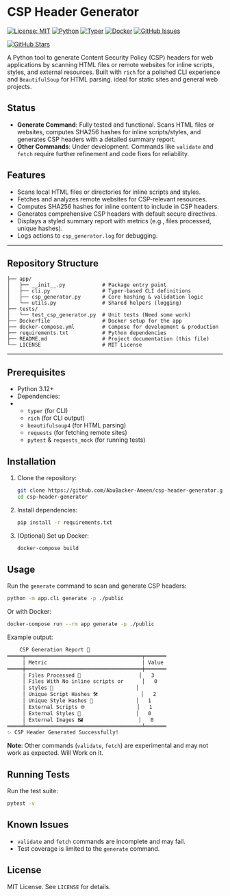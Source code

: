 # CSP Header Generator

[![License: MIT](https://img.shields.io/badge/License-MIT-yellow)](https://github.com/AbuBacker-Ameen/csp-header-generator/blob/main/LICENSE)
[![Python](https://img.shields.io/badge/Python-3.12-blue)](https://www.python.org/downloads/release/python-3120/)
[![Typer](https://img.shields.io/badge/Made%20with-Typer-04AA6D?logo=python)](https://typer.tiangolo.com/)
[![Docker](https://img.shields.io/badge/Docker-2496ED?logo=docker&logoColor=fff)](https://github.com/AbuBacker-Ameen/csp-header-generator/blob/main/Dockerfile)
[![GitHub Issues](https://img.shields.io/github/issues/AbuBacker-Ameen/csp-header-generator)](https://github.com/AbuBacker-Ameen/csp-header-generator/issues)

[![GitHub Stars](https://img.shields.io/github/stars/AbuBacker-Ameen/csp-header-generator?style=for-the-badge)](https://github.com/AbuBacker-Ameen/csp-header-generator/stargazers)

A Python tool to generate Content Security Policy (CSP) headers for web
applications by scanning HTML files or remote websites for inline scripts,
styles, and external resources. Built with `rich` for a polished CLI experience
and `BeautifulSoup` for HTML parsing. ideal for static sites and general web
projects.

## Status

- **Generate Command**: Fully tested and functional. Scans HTML files or
  websites, computes SHA256 hashes for inline scripts/styles, and generates CSP
  headers with a detailed summary report.
- **Other Commands**: Under development. Commands like `validate` and `fetch`
  require further refinement and code fixes for reliability.

## Features

- Scans local HTML files or directories for inline scripts and styles.
- Fetches and analyzes remote websites for CSP-relevant resources.
- Computes SHA256 hashes for inline content to include in CSP headers.
- Generates comprehensive CSP headers with default secure directives.
- Displays a styled summary report with metrics (e.g., files processed, unique
  hashes).
- Logs actions to `csp_generator.log` for debugging.

---

## Repository Structure

```plaintext
├── app/
│   ├── __init__.py            # Package entry point
│   ├── cli.py                 # Typer-based CLI definitions
│   ├── csp_generator.py       # Core hashing & validation logic
│   └── utils.py               # Shared helpers (logging)
├── tests/
│   └── test_csp_generator.py  # Unit tests (Need some work)
├── Dockerfile                 # Docker setup for the app
├── docker-compose.yml         # Compose for development & production
├── requirements.txt           # Python dependencies
├── README.md                  # Project documentation (this file)
└── LICENSE                    # MIT License
```

---

## Prerequisites

- Python 3.12+
- Dependencies:
- - `typer` (for CLI)
  - `rich` (for CLI output)
  - `beautifulsoup4` (for HTML parsing)
  - `requests` (for fetching remote sites)
  - `pytest` & `requests_mock` (for running tests)

## Installation

1. Clone the repository:

   ```bash
   git clone https://github.com/AbuBacker-Ameen/csp-header-generator.git
   cd csp-header-generator
   ```

2. Install dependencies:

   ```bash
   pip install -r requirements.txt
   ```

3. (Optional) Set up Docker:

   ```bash
   docker-compose build
   ```

## Usage

Run the `generate` command to scan and generate CSP headers:

```bash
python -m app.cli generate -p ./public
```

Or with Docker:

```bash
docker-compose run --rm app generate -p ./public
```

Example output:

```txt
    CSP Generation Report 🎯
═════╤══════════════════════════════════════╤═══════
     │ Metric                               │ Value
═════╪══════════════════════════════════════╪═══════
     │ Files Processed 📄                   │   3
     │ Files With No inline scripts or      │   0
     │ styles 📜                           │
     │ Unique Script Hashes 🛠              │   2
     │ Unique Style Hashes 🎨              │   1
     │ External Scripts 🌐                 │   1
     │ External Styles 🎨                  │   0
     │ External Images 🖼                  │   0
═════╧══════════════════════════════════════╧═══════
✨ CSP Header Generated Successfully!
```

**Note**: Other commands (`validate`, `fetch`) are experimental and may not work
as expected. Will Work on it.

## Running Tests

Run the test suite:

```bash
pytest -v
```

## Known Issues

- `validate` and `fetch` commands are incomplete and may fail.
- Test coverage is limited to the `generate` command.

## License

MIT License. See `LICENSE` for details.
